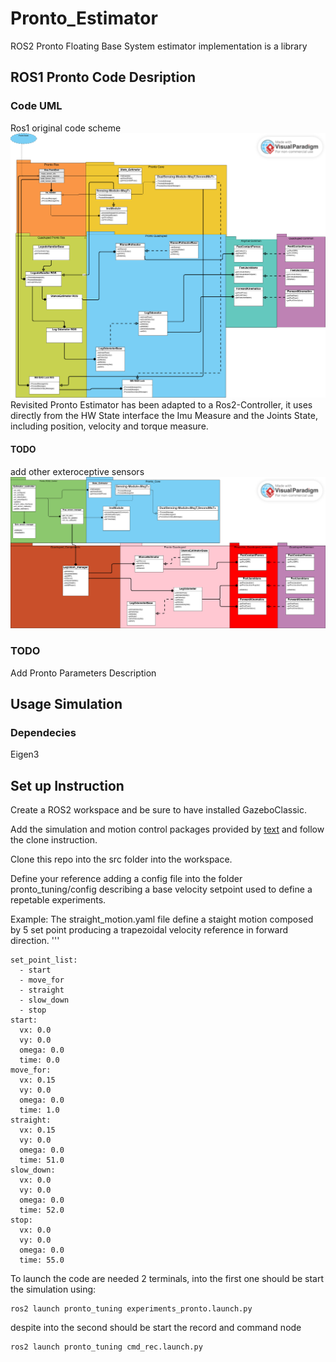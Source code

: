 # Pronto_Estimator
ROS2 Pronto Floating Base System estimator implementation is a library 

## ROS1 Pronto Code Desription
### Code UML
Ros1 original code scheme 
![Prova](/doc/pronto_node_ros1.png)
Revisited Pronto Estimator has been adapted to a Ros2-Controller, it uses directly from the HW State interface the Imu Measure and the Joints State, including position, velocity and torque measure.
#### TODO
add other exteroceptive sensors 
![Controller](/doc/Controller_est.png)
### TODO
Add Pronto Parameters Description 

## Usage Simulation
### Dependecies
Eigen3

## Set up Instruction 
Create a ROS2 workspace and be sure to have installed GazeboClassic.

Add the simulation and motion control packages provided by [text](https://github.com/ddebenedittis/control_quadrupeds_soft_contacts) and follow the clone instruction.

Clone this repo into the src folder into the workspace.

Define your reference adding a config file into the folder pronto_tuning/config describing a base velocity setpoint used to define a repetable experiments.

Example:
The straight_motion.yaml file define a staight motion composed by 5 set point producing a trapezoidal velocity reference in forward direction.
'''

    set_point_list: 
      - start
      - move_for
      - straight
      - slow_down
      - stop 
    start: 
      vx: 0.0
      vy: 0.0
      omega: 0.0
      time: 0.0
    move_for: 
      vx: 0.15
      vy: 0.0
      omega: 0.0
      time: 1.0
    straight: 
      vx: 0.15
      vy: 0.0
      omega: 0.0
      time: 51.0
    slow_down: 
      vx: 0.0
      vy: 0.0
      omega: 0.0
      time: 52.0
    stop: 
      vx: 0.0
      vy: 0.0
      omega: 0.0
      time: 55.0

To launch the code are needed 2 terminals, into the first one should be start the simulation using:


    
    ros2 launch pronto_tuning experiments_pronto.launch.py

despite into the second should be start the record and command node


    ros2 launch pronto_tuning cmd_rec.launch.py
    


<!-- ### Class and methods
<ol>
    <li>
    ROS_FrontEnd (Pronto Ros)
    <ul>
        <li>
        Constructor: get the topic name of the estimate position, velocity and tf from ROS parameter; at the end initialize filter state and covariance using its own method
        </li>
        <li>
        initializeState: get the initial state, pose and velocity,  from ROS parameter and set the init state variable.
        </li>
        <li>
        initializeCovariance: get the initial covariance matrix from ROS parameter and set the init covariance variable.
        </li>
        <li>
            initializeFilter: check if the sensors module are initialize and if the filter is not then initialize it.
        </li>
        <li>
            areModouleInitialize: evaluate the initialization of all the sensors that need it.
        </li>
        <li>
            addSensingModule: create the data structure for the sensor: maps and topic.
        </li>
        <li>
            InitCallback: callback to initialize the sensing module, when initialized the sensor destroy the topic.
        </li>
        <li>
            callback: data topic subscribe callback, compute the update due to the data update.
        </li>
        </li>
    </ul>
    </li>
    <li>
        InsHandlerRos(Pronto_ROS): class used by the frontend to manage the InsModule.
        <ul>
        <li>
                Constructor: build the InsModule and create its topic
            </li>
            <li>
                ProcessMessage: get the IMU message and the estimator to return the state and covariance update.
            </li>
            <li>
                processMessageInit: get the IMU message and return a boolean reporting the initialization result.
            </li>
        </ul>
    </li>
    <li>
        SensinModule (Pronto_Core): virtual class to describe generic sensor.
        <ul>
            <li>
                ProcessMessage(virtual): get the sensor data and the estimator to return the state and covariance update.
            </li>
            <li>
                processMessageInit(virtual): get the init message and return a boolean reporting the initialization result.
            </li>
        </ul>
    </li>
    <li>
        DualSensinModule (Pronto_Core): virtual class to describe a sensing module with two sensor input.
        <ul>
            <li>
                ProcessMessage(virtual): get the sensor data and the estimator to return the state and covariance update.
            </li>
            <li>
                processMessageInit(virtual): get the init message and return a boolean reporting the initialization result.
            </li>
        </ul>
    </li>
    <li>
        InsModule(Pronto_Core):
        <ul>
            <li>
                Constructor: build the inertial sensing modue from the imu configuration and the imu-body frame tranformation
            </li>
            <li>
                ProcessMessage: get the IMU data and the estimator to return the state and covariance update.
            </li>
            <li>
                processMessageInit: get the IMU init message and return a boolean reporting the initialization result.
            </li>
        </ul>
    </li>
</ol> -->
